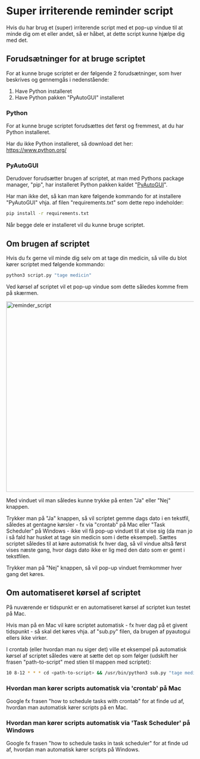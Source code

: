 # Super irriterende reminder script
Hvis du har brug et (super) irriterende script med et pop-up vindue til at minde dig om et eller andet, så er håbet, at dette script kunne hjælpe dig med det.

## Forudsætninger for at bruge scriptet
For at kunne bruge scriptet er der følgende 2 forudsætninger, som hver beskrives og gennemgås i nedenstående:
1. Have Python installeret
2. Have Python pakken "PyAutoGUI" installeret

### Python
For at kunne bruge scriptet forudsættes det først og fremmest, at du har Python installeret.

Har du ikke Python installeret, så download det her: https://www.python.org/ 

### PyAutoGUI
Derudover forudsætter brugen af scriptet, at man med Pythons package manager, "pip", har installeret Python pakken kaldet "[PyAutoGUI](https://pyautogui.readthedocs.io/en/latest/)".

Har man ikke det, så kan man køre følgende kommando for at installere "PyAutoGUI" vhja. af filen "requirements.txt" som dette repo indeholder:

```bash
pip install -r requirements.txt
```

Når begge dele er installeret vil du kunne bruge scriptet.

## Om brugen af scriptet
Hvis du fx gerne vil minde dig selv om at tage din medicin, så ville du blot kører scriptet med følgende kommando:

```python
python3 script.py "tage medicin"
```

Ved kørsel af scriptet vil et pop-up vindue som dette således komme frem på skærmen.

<img width="512" alt="reminder_script" src="https://github.com/user-attachments/assets/51b7b12d-5f23-435f-bb29-dd330780b0d9">

Med vinduet vil man således kunne trykke på enten "Ja" eller "Nej" knappen.

Trykker man på "Ja" knappen, så vil scriptet gemme dags dato i en tekstfil, således at gentagne kørsler - fx via "crontab" på Mac eller "Task Scheduler" på Windows - ikke vil få pop-up vinduet til at vise sig (da man jo i så fald har husket at tage sin medicin som i dette eksempel). Sættes scriptet således til at køre automatisk fx hver dag, så vil vindue altså først vises næste gang, hvor dags dato ikke er lig med den dato som er gemt i tekstfilen.

Trykker man på "Nej" knappen, så vil pop-up vinduet fremkommer hver gang det køres.

## Om automatiseret kørsel af scriptet
På nuværende er tidspunkt er en automatiseret kørsel af scriptet kun testet på Mac.

Hvis man på en Mac vil køre scriptet automatisk - fx hver dag på et givent tidspunkt - så skal det køres vhja. af "sub.py" filen, da brugen af pyautogui ellers ikke virker.

I crontab (eller hvordan man nu siger det) ville et eksempel på automatisk kørsel af scriptet således være at sætte det op som følger (udskift her frasen "path-to-script" med stien til mappen med scriptet):

```bash
10 8-12 * * * cd <path-to-script> && /usr/bin/python3 sub.py "tage medicin"
```

### Hvordan man kører scripts automatisk via 'crontab' på Mac
Google fx frasen "how to schedule tasks with crontab" for at finde ud af, hvordan man automatisk kører scripts på en Mac.

### Hvordan man kører scripts automatisk via 'Task Scheduler' på Windows
Google fx frasen "how to schedule tasks in task scheduler" for at finde ud af, hvordan man automatisk kører scripts på Windows.
